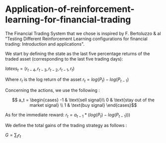 # Application-of-reinforcement-learning-for-financial-trading

The Financial Trading System that we chose is inspired by F. Bertoluzzo & al "Testing Different Reinforcement Learning configurations for financial trading: Introduction and applications".

We start by defining the state as the last five percentage returns of the traded asset (corresponding to the last five trading days): 

$latex s_t = (r_{t-4}, r_{t-3}, r_{t-2}, r_{t-1}, r_t)$

Where $r_t$ is the log return of the asset $r_t = log(P_t) - log(P_{t-1})$

Concerning the actions, we use the following :

$$ a_t =
    \begin{cases}
        -1 & \text{sell signal}\\
        0 & \text{stay out of the market signal} \\
        1 & \text{buy signal}
    \end{cases}$$

As for the immediate reward: $r_t = a_{t-1} * (log(P_t) - log(P_{t-1})))$

We define the total gains of the trading strategy as follows :

$G = \sum_t r_t$

